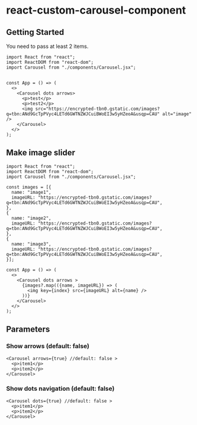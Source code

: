 # react-custom-carousel-component

## Getting Started

You need to pass at least 2 items.

```JSX
import React from "react";
import ReactDOM from "react-dom";
import Carousel from "./components/Carousel.jsx";


const App = () => (
  <>
    <Carousel dots arrows>
      <p>test</p>
      <p>test2</p>
      <img src="https://encrypted-tbn0.gstatic.com/images?q=tbn:ANd9GcTpPVyc4LETd6GWTNZWJCuiBWoEI3w5yHZeoA&usqp=CAU" alt="image" />
    </Carousel>
  </>
);

```

## Make image slider

```JSX
import React from "react";
import ReactDOM from "react-dom";
import Carousel from "./components/Carousel.jsx";

const images = [{
  name: "image1",
  imageURL: "https://encrypted-tbn0.gstatic.com/images?q=tbn:ANd9GcTpPVyc4LETd6GWTNZWJCuiBWoEI3w5yHZeoA&usqp=CAU",
},
{
  name: "image2",
  imageURL: "https://encrypted-tbn0.gstatic.com/images?q=tbn:ANd9GcTpPVyc4LETd6GWTNZWJCuiBWoEI3w5yHZeoA&usqp=CAU",
},
{
  name: "image3",
  imageURL: "https://encrypted-tbn0.gstatic.com/images?q=tbn:ANd9GcTpPVyc4LETd6GWTNZWJCuiBWoEI3w5yHZeoA&usqp=CAU",
}];

const App = () => (
  <>
    <Carousel dots arrows >
      {images?.map(({name, imageURL}) => (
        <img key={index} src={imageURL} alt={name} />
      ))}
    </Carousel>
  </>
);

```

## Parameters

### Show arrows (default: false)

```JSX
<Carousel arrows={true} //default: false >
  <p>item1</p>
  <p>item2</p>
</Carousel>
```

### Show dots navigation (default: false)

```JSX
<Carousel dots={true} //default: false >
  <p>item1</p>
  <p>item2</p>
</Carousel>
```

